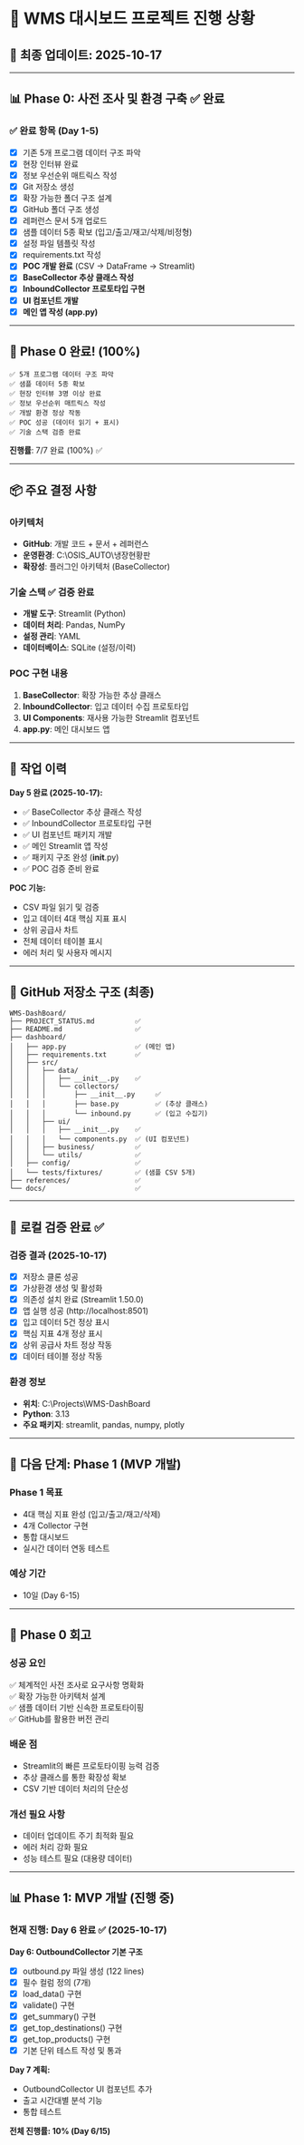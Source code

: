 # 🚀 WMS 대시보드 프로젝트 진행 상황

## 📅 최종 업데이트: 2025-10-17

---

## 📊 Phase 0: 사전 조사 및 환경 구축 ✅ 완료

### ✅ 완료 항목 (Day 1-5)
- [x] 기존 5개 프로그램 데이터 구조 파악
- [x] 현장 인터뷰 완료
- [x] 정보 우선순위 매트릭스 작성
- [x] Git 저장소 생성
- [x] 확장 가능한 폴더 구조 설계
- [x] GitHub 폴더 구조 생성
- [x] 레퍼런스 문서 5개 업로드
- [x] 샘플 데이터 5종 확보 (입고/출고/재고/삭제/비정형)
- [x] 설정 파일 템플릿 작성
- [x] requirements.txt 작성
- [x] **POC 개발 완료** (CSV → DataFrame → Streamlit)
- [x] **BaseCollector 추상 클래스 작성**
- [x] **InboundCollector 프로토타입 구현**
- [x] **UI 컴포넌트 개발**
- [x] **메인 앱 작성 (app.py)**

---

## 🎯 Phase 0 완료! (100%)

```
✅ 5개 프로그램 데이터 구조 파악
✅ 샘플 데이터 5종 확보
✅ 현장 인터뷰 3명 이상 완료
✅ 정보 우선순위 매트릭스 작성
✅ 개발 환경 정상 작동
✅ POC 성공 (데이터 읽기 + 표시)
✅ 기술 스택 검증 완료
```

**진행률**: 7/7 완료 (100%) ✅

---

## 📦 주요 결정 사항

### 아키텍처
- **GitHub**: 개발 코드 + 문서 + 레퍼런스
- **운영환경**: C:\OSIS_AUTO\냉장현황판
- **확장성**: 플러그인 아키텍처 (BaseCollector)

### 기술 스택 ✅ 검증 완료
- **개발 도구**: Streamlit (Python)
- **데이터 처리**: Pandas, NumPy
- **설정 관리**: YAML
- **데이터베이스**: SQLite (설정/이력)

### POC 구현 내용
1. **BaseCollector**: 확장 가능한 추상 클래스
2. **InboundCollector**: 입고 데이터 수집 프로토타입
3. **UI Components**: 재사용 가능한 Streamlit 컴포넌트
4. **app.py**: 메인 대시보드 앱

---

## 📅 작업 이력

**Day 5 완료 (2025-10-17):**
- ✅ BaseCollector 추상 클래스 작성
- ✅ InboundCollector 프로토타입 구현
- ✅ UI 컴포넌트 패키지 개발
- ✅ 메인 Streamlit 앱 작성
- ✅ 패키지 구조 완성 (__init__.py)
- ✅ POC 검증 준비 완료

**POC 기능:**
- CSV 파일 읽기 및 검증
- 입고 데이터 4대 핵심 지표 표시
- 상위 공급사 차트
- 전체 데이터 테이블 표시
- 에러 처리 및 사용자 메시지

---

## 📁 GitHub 저장소 구조 (최종)

```
WMS-DashBoard/
├── PROJECT_STATUS.md          ✅
├── README.md                  ✅
├── dashboard/
│   ├── app.py                 ✅ (메인 앱)
│   ├── requirements.txt       ✅
│   ├── src/
│   │   ├── data/
│   │   │   ├── __init__.py    ✅
│   │   │   └── collectors/
│   │   │       ├── __init__.py     ✅
│   │   │       ├── base.py         ✅ (추상 클래스)
│   │   │       └── inbound.py      ✅ (입고 수집기)
│   │   ├── ui/
│   │   │   ├── __init__.py    ✅
│   │   │   └── components.py  ✅ (UI 컴포넌트)
│   │   ├── business/          ✅
│   │   └── utils/             ✅
│   ├── config/                ✅
│   └── tests/fixtures/        ✅ (샘플 CSV 5개)
├── references/                ✅
└── docs/                      ✅
```

---

## 🧪 로컬 검증 완료 ✅

### 검증 결과 (2025-10-17)
- [x] 저장소 클론 성공
- [x] 가상환경 생성 및 활성화
- [x] 의존성 설치 완료 (Streamlit 1.50.0)
- [x] 앱 실행 성공 (http://localhost:8501)
- [x] 입고 데이터 5건 정상 표시
- [x] 핵심 지표 4개 정상 표시
- [x] 상위 공급사 차트 정상 작동
- [x] 데이터 테이블 정상 작동

### 환경 정보
- **위치**: C:\Projects\WMS-DashBoard
- **Python**: 3.13
- **주요 패키지**: streamlit, pandas, numpy, plotly

---

## 🎯 다음 단계: Phase 1 (MVP 개발)

### Phase 1 목표
- 4대 핵심 지표 완성 (입고/출고/재고/삭제)
- 4개 Collector 구현
- 통합 대시보드
- 실시간 데이터 연동 테스트

### 예상 기간
- 10일 (Day 6-15)

---

## 📝 Phase 0 회고

### 성공 요인
✅ 체계적인 사전 조사로 요구사항 명확화  
✅ 확장 가능한 아키텍처 설계  
✅ 샘플 데이터 기반 신속한 프로토타이핑  
✅ GitHub를 활용한 버전 관리  

### 배운 점
- Streamlit의 빠른 프로토타이핑 능력 검증
- 추상 클래스를 통한 확장성 확보
- CSV 기반 데이터 처리의 단순성

### 개선 필요 사항
- 데이터 업데이트 주기 최적화 필요
- 에러 처리 강화 필요
- 성능 테스트 필요 (대용량 데이터)

---

## 📊 Phase 1: MVP 개발 (진행 중)

### 현재 진행: Day 6 완료 ✅ (2025-10-17)

**Day 6: OutboundCollector 기본 구조**
- [x] outbound.py 파일 생성 (122 lines)
- [x] 필수 컬럼 정의 (7개)
- [x] load_data() 구현
- [x] validate() 구현
- [x] get_summary() 구현
- [x] get_top_destinations() 구현
- [x] get_top_products() 구현
- [x] 기본 단위 테스트 작성 및 통과

**Day 7 계획:**
- OutboundCollector UI 컴포넌트 추가
- 출고 시간대별 분석 기능
- 통합 테스트

**전체 진행률: 10% (Day 6/15)**
